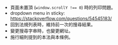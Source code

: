 * 頁面未置頂 (`window.scrollY !== 0`) 時的列印問題。
* dropdown menu in sticky: https://stackoverflow.com/questions/54545183/
* 回到法規列表時，維持前一次的搜尋結果。
* 變更搜尋字串時，也變更網址。
* 施行細則提到的本法與本條例。
